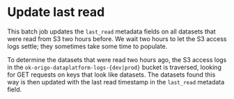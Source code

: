 # Update last read

This batch job updates the `last_read` metadata fields on all datasets that were
read from S3 two hours before. We wait two hours to let the S3 access logs
settle; they sometimes take some time to populate.

To determine the datasets that were read two hours ago, the S3 access logs in
the `ok-origo-dataplatform-logs-{dev|prod}` bucket is traversed, looking for GET
requests on keys that look like datasets. The datasets found this way is then
updated with the last read timestamp in the `last_read` metadata field.

